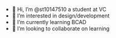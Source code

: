 - 👋 Hi, I’m @st10147510 a student at VC
- 👀 I’m interested in design/development
- 🌱 I’m currently learning BCAD
- 💞️ I’m looking to collaborate on learning

<!---
st10147510/st10147510 is a ✨ special ✨ repository because its `README.md` (this file) appears on your GitHub profile.
You can click the Preview link to take a look at your changes.
--->
